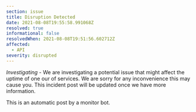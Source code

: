 ```yaml
---
section: issue
title: Disruption Detected
date: 2021-08-08T19:55:58.991068Z
resolved: true
informational: false
resolvedWhen: 2021-08-08T19:51:56.602712Z
affected:
  - API
severity: disrupted
---
```

*Investigating* - We are investigating a potential issue that might affect the uptime of one our of services. We are sorry for any inconvenience this may cause you. This incident post will be updated once we have more information.

This is an automatic post by a monitor bot.
        